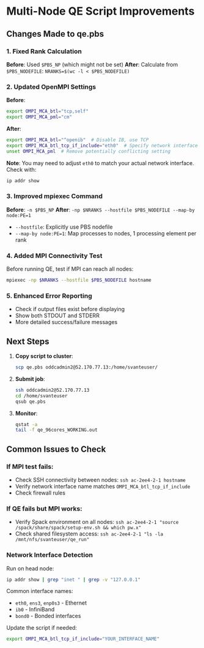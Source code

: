 # Multi-Node QE Script Improvements

## Changes Made to qe.pbs

### 1. Fixed Rank Calculation
**Before**: Used `$PBS_NP` (which might not be set)
**After**: Calculate from `$PBS_NODEFILE`: `NRANKS=$(wc -l < $PBS_NODEFILE)`

### 2. Updated OpenMPI Settings
**Before**:
```bash
export OMPI_MCA_btl="tcp,self"
export OMPI_MCA_pml="cm"
```

**After**:
```bash
export OMPI_MCA_btl="^openib"  # Disable IB, use TCP
export OMPI_MCA_btl_tcp_if_include="eth0"  # Specify network interface
unset OMPI_MCA_pml  # Remove potentially conflicting setting
```

**Note**: You may need to adjust `eth0` to match your actual network interface. Check with:
```bash
ip addr show
```

### 3. Improved mpiexec Command
**Before**: `-n $PBS_NP`
**After**: `-np $NRANKS --hostfile $PBS_NODEFILE --map-by node:PE=1`

- `--hostfile`: Explicitly use PBS nodefile
- `--map-by node:PE=1`: Map processes to nodes, 1 processing element per rank

### 4. Added MPI Connectivity Test
Before running QE, test if MPI can reach all nodes:
```bash
mpiexec -np $NRANKS --hostfile $PBS_NODEFILE hostname
```

### 5. Enhanced Error Reporting
- Check if output files exist before displaying
- Show both STDOUT and STDERR
- More detailed success/failure messages

## Next Steps

1. **Copy script to cluster**:
   ```bash
   scp qe.pbs oddcadmin2@52.170.77.13:/home/svanteuser/
   ```

2. **Submit job**:
   ```bash
   ssh oddcadmin2@52.170.77.13
   cd /home/svanteuser
   qsub qe.pbs
   ```

3. **Monitor**:
   ```bash
   qstat -a
   tail -f qe_96cores_WORKING.out
   ```

## Common Issues to Check

### If MPI test fails:
- Check SSH connectivity between nodes: `ssh ac-2ee4-2-1 hostname`
- Verify network interface name matches `OMPI_MCA_btl_tcp_if_include`
- Check firewall rules

### If QE fails but MPI works:
- Verify Spack environment on all nodes: `ssh ac-2ee4-2-1 "source /spack/share/spack/setup-env.sh && which pw.x"`
- Check shared filesystem access: `ssh ac-2ee4-2-1 "ls -la /mnt/nfs/svanteuser/qe_run"`

### Network Interface Detection
Run on head node:
```bash
ip addr show | grep "inet " | grep -v "127.0.0.1"
```

Common interface names:
- `eth0`, `ens3`, `enp0s3` - Ethernet
- `ib0` - InfiniBand
- `bond0` - Bonded interfaces

Update the script if needed:
```bash
export OMPI_MCA_btl_tcp_if_include="YOUR_INTERFACE_NAME"
```
